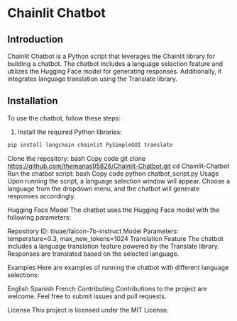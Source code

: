 # Chainlit Chatbot

## Introduction

Chainlit Chatbot is a Python script that leverages the Chainlit library for building a chatbot. The chatbot includes a language selection feature and utilizes the Hugging Face model for generating responses. Additionally, it integrates language translation using the Translate library.

## Installation

To use the chatbot, follow these steps:

1. Install the required Python libraries:

```bash
pip install langchain chainlit PySimpleGUI translate
```
Clone the repository:
bash
Copy code
git clone https://github.com/themanas95826/Chainlit-Chatbot.git
cd Chainlit-Chatbot
Run the chatbot script:
bash
Copy code
python chatbot_script.py
Usage
Upon running the script, a language selection window will appear. Choose a language from the dropdown menu, and the chatbot will generate responses accordingly.

Hugging Face Model
The chatbot uses the Hugging Face model with the following parameters:

Repository ID: tiiuae/falcon-7b-instruct
Model Parameters: temperature=0.3, max_new_tokens=1024
Translation Feature
The chatbot includes a language translation feature powered by the Translate library. Responses are translated based on the selected language.

Examples
Here are examples of running the chatbot with different language selections:

English
Spanish
French
Contributing
Contributions to the project are welcome. Feel free to submit issues and pull requests.

License
This project is licensed under the MIT License.
